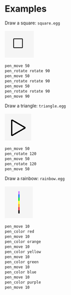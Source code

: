 # Examples

Draw a square: `square.egg`<br> <br>
![Square](assets/square.png)

```
pen_move 50
pen_rotate rotate 90
pen_move 50
pen_rotate rotate 90
pen_move 50
pen_rotate rotate 90
pen_move 90
```
Draw a triangle: `triangle.egg`<br> <br>
![Triangle](assets/triangle.png) 

```
pen_move 50
pen_rotate 120
pen_move 50
pen_rotate 120
pen_move 50
```
Draw a rainbow: `rainbow.egg` <br> <br>
![Rainbow](assets/rainbow.png)
```
pen_move 10
pen_color red
pen_move 10
pen_color orange
pen_move 10
pen_color yellow
pen_move 10
pen_color green
pen_move 10
pen_color blue
pen_move 10
pen_color purple
pen_move 10
```

